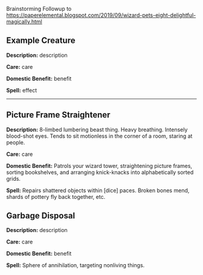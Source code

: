 Brainstorming
Followup to https://paperelemental.blogspot.com/2019/09/wizard-pets-eight-delightful-magically.html


## Example Creature

**Description:**
description

**Care:**
care

**Domestic Benefit:**
benefit

**Spell:**
effect

---







## Picture Frame Straightener

**Description:**
8-limbed lumbering beast thing. Heavy breathing. Intensely blood-shot eyes. Tends to sit motionless in the corner of a room, staring at people.

**Care:**
care

**Domestic Benefit:**
Patrols your wizard tower, straightening picture frames, sorting bookshelves, and arranging knick-knacks into alphabetically sorted grids.

**Spell:**
Repairs shattered objects within [dice] paces. Broken bones mend, shards of pottery fly back together, etc.











## Garbage Disposal

**Description:**
description

**Care:**
care

**Domestic Benefit:**
benefit

**Spell:**
Sphere of annihilation, targeting nonliving things.














